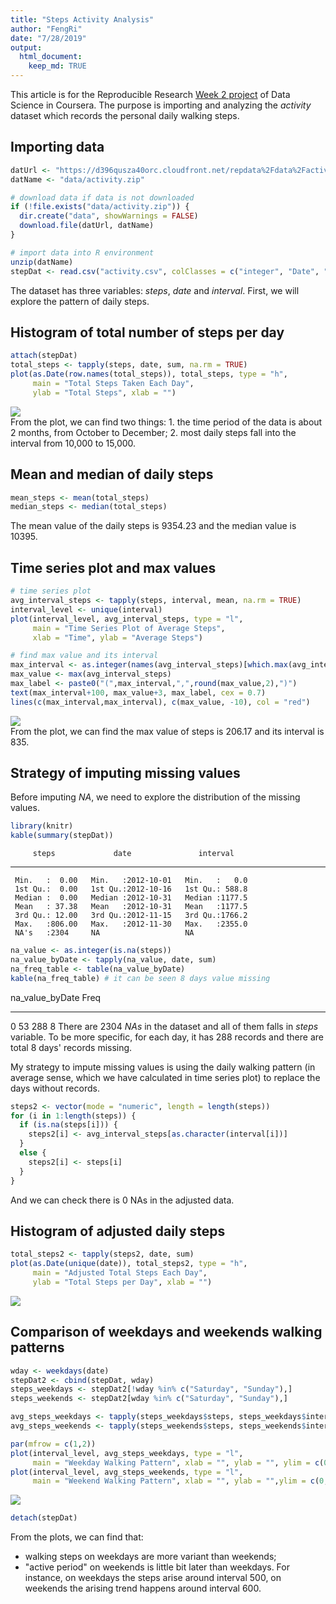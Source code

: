 ```yaml
---
title: "Steps Activity Analysis"
author: "FengRi"
date: "7/28/2019"
output: 
  html_document:
    keep_md: TRUE
---
```




This article is for the Reproducible Research [Week 2 project](https://github.com/rdpeng/RepData_PeerAssessment1) of Data Science in Coursera. The purpose is importing and analyzing the _activity_ dataset which records the personal daily walking steps.


## Importing data

```r
datUrl <- "https://d396qusza40orc.cloudfront.net/repdata%2Fdata%2Factivity.zip"
datName <- "data/activity.zip"

# download data if data is not downloaded
if (!file.exists("data/activity.zip")) {
  dir.create("data", showWarnings = FALSE)
  download.file(datUrl, datName)
}

# import data into R environment
unzip(datName)
stepDat <- read.csv("activity.csv", colClasses = c("integer", "Date", "integer"))
```
The dataset has three variables: _steps_, _date_ and _interval_. First, we will explore the pattern of daily steps.

## Histogram of total number of steps per day

```r
attach(stepDat)
total_steps <- tapply(steps, date, sum, na.rm = TRUE)
plot(as.Date(row.names(total_steps)), total_steps, type = "h",
     main = "Total Steps Taken Each Day",
     ylab = "Total Steps", xlab = "")
```

<img src="Steps-Activity-Analysis_files/figure-html/daily-steps-histogram-1.png" style="display: block; margin: auto;" />
From the plot, we can find two things: 
1. the time period of the data is about 2 months, from October to December;
2. most daily steps fall into the interval from 10,000 to 15,000.

## Mean and median of daily steps

```r
mean_steps <- mean(total_steps)
median_steps <- median(total_steps)
```
The mean value of the daily steps is 9354.23 and the median value is 10395.

## Time series plot and max values

```r
# time series plot 
avg_interval_steps <- tapply(steps, interval, mean, na.rm = TRUE)
interval_level <- unique(interval)
plot(interval_level, avg_interval_steps, type = "l",
     main = "Time Series Plot of Average Steps",
     xlab = "Time", ylab = "Average Steps")

# find max value and its interval
max_interval <- as.integer(names(avg_interval_steps)[which.max(avg_interval_steps)])
max_value <- max(avg_interval_steps)
max_label <- paste0("(",max_interval,",",round(max_value,2),")")
text(max_interval+100, max_value+3, max_label, cex = 0.7)
lines(c(max_interval,max_interval), c(max_value, -10), col = "red")
```

<img src="Steps-Activity-Analysis_files/figure-html/time-series-plot-1.png" style="display: block; margin: auto;" />
From the plot, we can find the max value of steps is 206.17 and its interval is 835.

## Strategy of imputing missing values
Before imputing _NA_, we need to explore the distribution of the missing values. 

```r
library(knitr)
kable(summary(stepDat))
```

         steps             date               interval    
---  ---------------  -------------------  ---------------
     Min.   :  0.00   Min.   :2012-10-01   Min.   :   0.0 
     1st Qu.:  0.00   1st Qu.:2012-10-16   1st Qu.: 588.8 
     Median :  0.00   Median :2012-10-31   Median :1177.5 
     Mean   : 37.38   Mean   :2012-10-31   Mean   :1177.5 
     3rd Qu.: 12.00   3rd Qu.:2012-11-15   3rd Qu.:1766.2 
     Max.   :806.00   Max.   :2012-11-30   Max.   :2355.0 
     NA's   :2304     NA                   NA             

```r
na_value <- as.integer(is.na(steps))
na_value_byDate <- tapply(na_value, date, sum)
na_freq_table <- table(na_value_byDate)
kable(na_freq_table) # it can be seen 8 days value missing
```



na_value_byDate    Freq
----------------  -----
0                    53
288                   8
There are 2304 _NAs_ in the dataset and all of them falls in _steps_ variable. To be more specific, for each day, it has 288 records and there are total 8 days' records missing.

My strategy to impute missing values is using the daily walking pattern (in average sense, which we have calculated in time series plot) to replace the days without records.


```r
steps2 <- vector(mode = "numeric", length = length(steps))
for (i in 1:length(steps)) {
  if (is.na(steps[i])) {
    steps2[i] <- avg_interval_steps[as.character(interval[i])]
  } 
  else {
    steps2[i] <- steps[i]
  }
}
```
And we can check there is 0 NAs in the adjusted data.

## Histogram of adjusted daily steps

```r
total_steps2 <- tapply(steps2, date, sum)
plot(as.Date(unique(date)), total_steps2, type = "h",
     main = "Adjusted Total Steps Each Day",
     ylab = "Total Steps per Day", xlab = "")
```

<img src="Steps-Activity-Analysis_files/figure-html/adjusted-steps-histogram-1.png" style="display: block; margin: auto;" />

## Comparison of weekdays and weekends walking patterns

```r
wday <- weekdays(date)
stepDat2 <- cbind(stepDat, wday)
steps_weekdays <- stepDat2[!wday %in% c("Saturday", "Sunday"),]
steps_weekends <- stepDat2[wday %in% c("Saturday", "Sunday"),]

avg_steps_weekdays <- tapply(steps_weekdays$steps, steps_weekdays$interval, mean, na.rm =TRUE)
avg_steps_weekends <- tapply(steps_weekends$steps, steps_weekends$interval, mean, na.rm = TRUE)

par(mfrow = c(1,2))
plot(interval_level, avg_steps_weekdays, type = "l",
     main = "Weekday Walking Pattern", xlab = "", ylab = "", ylim = c(0,250))
plot(interval_level, avg_steps_weekends, type = "l",
     main = "Weekend Walking Pattern", xlab = "", ylab = "",ylim = c(0,250))
```

<img src="Steps-Activity-Analysis_files/figure-html/comparison-1.png" style="display: block; margin: auto;" />

```r
detach(stepDat)
```
From the plots, we can find that:  
* walking steps on weekdays are more variant than weekends;  
* "active period" on weekends is little bit later than weekdays. For instance, on weekdays the steps arise around interval 500, on weekends the arising trend happens around interval 600.


